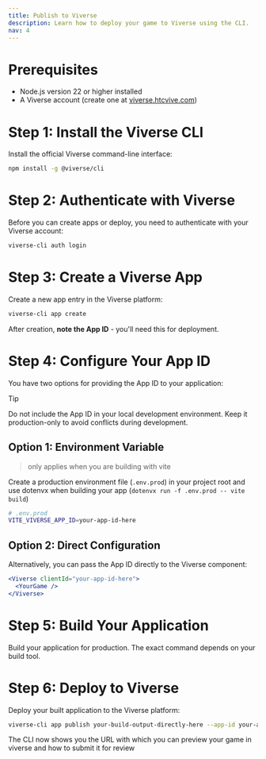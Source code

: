 ```yaml
---
title: Publish to Viverse
description: Learn how to deploy your game to Viverse using the CLI.
nav: 4
---
```


# Prerequisites

- Node.js version 22 or higher installed
- A Viverse account (create one at [viverse.htcvive.com](https://viverse.htcvive.com))

# Step 1: Install the Viverse CLI

Install the official Viverse command-line interface:

```bash
npm install -g @viverse/cli
```

# Step 2: Authenticate with Viverse

Before you can create apps or deploy, you need to authenticate with your Viverse account:

```bash
viverse-cli auth login
```

# Step 3: Create a Viverse App

Create a new app entry in the Viverse platform:

```bash
viverse-cli app create
```

After creation, **note the App ID** - you'll need this for deployment.

# Step 4: Configure Your App ID

You have two options for providing the App ID to your application:

> [!TIP]
> Do not include the App ID in your local development environment. Keep it production-only to avoid conflicts during development.

## Option 1: Environment Variable

> only applies when you are building with vite

Create a production environment file (`.env.prod`) in your project root and use dotenvx when building your app (`dotenvx run -f .env.prod -- vite build`)

```bash
# .env.prod
VITE_VIVERSE_APP_ID=your-app-id-here
```

## Option 2: Direct Configuration

Alternatively, you can pass the App ID directly to the Viverse component:

```jsx
<Viverse clientId="your-app-id-here">
  <YourGame />
</Viverse>
```

# Step 5: Build Your Application

Build your application for production. The exact command depends on your build tool.

# Step 6: Deploy to Viverse

Deploy your built application to the Viverse platform:

```bash
viverse-cli app publish your-build-output-directly-here --app-id your-app-id-here
```

The CLI now shows you the URL with which you can preview your game in viverse and how to submit it for review